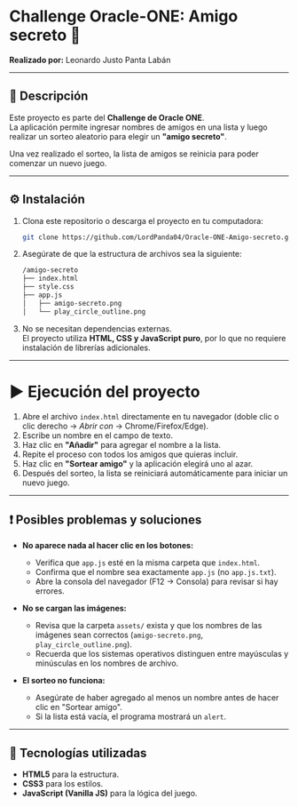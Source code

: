 # Challenge Oracle-ONE: Amigo secreto 🎉

**Realizado por:** Leonardo Justo Panta Labán  

---

## 📌 Descripción
Este proyecto es parte del **Challenge de Oracle ONE**.  
La aplicación permite ingresar nombres de amigos en una lista y luego realizar un sorteo aleatorio para elegir un **"amigo secreto"**.  

Una vez realizado el sorteo, la lista de amigos se reinicia para poder comenzar un nuevo juego.  

---

## ⚙️ Instalación

1. Clona este repositorio o descarga el proyecto en tu computadora:
   ```bash
   git clone https://github.com/LordPanda04/Oracle-ONE-Amigo-secreto.git

2. Asegúrate de que la estructura de archivos sea la siguiente:
   ```bash
   /amigo-secreto
   ├── index.html
   ├── style.css
   ├── app.js
   │   ├── amigo-secreto.png
   │   └── play_circle_outline.png

3. No se necesitan dependencias externas.  
   El proyecto utiliza **HTML, CSS y JavaScript puro**, por lo que no requiere instalación de librerías adicionales.

---

# ▶️ Ejecución del proyecto

1. Abre el archivo `index.html` directamente en tu navegador (doble clic o clic derecho → *Abrir con* → Chrome/Firefox/Edge).  
2. Escribe un nombre en el campo de texto.  
3. Haz clic en **"Añadir"** para agregar el nombre a la lista.  
4. Repite el proceso con todos los amigos que quieras incluir.  
5. Haz clic en **"Sortear amigo"** y la aplicación elegirá uno al azar.  
6. Después del sorteo, la lista se reiniciará automáticamente para iniciar un nuevo juego.  

---

## ❗ Posibles problemas y soluciones

- **No aparece nada al hacer clic en los botones:**  
  - Verifica que `app.js` esté en la misma carpeta que `index.html`.  
  - Confirma que el nombre sea exactamente `app.js` (no `app.js.txt`).  
  - Abre la consola del navegador (F12 → Consola) para revisar si hay errores.  

- **No se cargan las imágenes:**  
  - Revisa que la carpeta `assets/` exista y que los nombres de las imágenes sean correctos (`amigo-secreto.png`, `play_circle_outline.png`).  
  - Recuerda que los sistemas operativos distinguen entre mayúsculas y minúsculas en los nombres de archivo.  

- **El sorteo no funciona:**  
  - Asegúrate de haber agregado al menos un nombre antes de hacer clic en "Sortear amigo".  
  - Si la lista está vacía, el programa mostrará un `alert`.  

---

## 🚀 Tecnologías utilizadas

- **HTML5** para la estructura.  
- **CSS3** para los estilos.  
- **JavaScript (Vanilla JS)** para la lógica del juego.  


